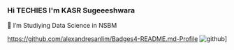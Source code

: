 ### Hi TECHIES I'm KASR Sugeeeshwara

🔭 I’m Studiying Data Science in NSBM

https://github.com/alexandresanlim/Badges4-README.md-Profile
![github](https://img.shields.io/badge/GitHub-000000?style=for-the-badge&logo=GitHub&logoColor=white)]
